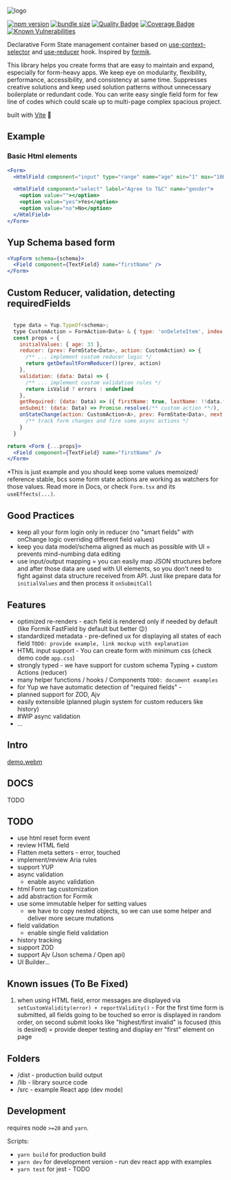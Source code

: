 ![logo](https://github.com/serusko/reform/assets/5665925/faf58c5e-004e-40c6-b7ca-9f9a0fcad612)

[![npm version](https://badge.fury.io/js/@serusko%2Freform.svg)](https://www.npmjs.com/package/@serusko/reform)
[![bundle size](https://img.shields.io/bundlephobia/minzip/@serusko/reform)](https://bundlephobia.com/package/@serusko/reform)
[![Quality Badge](https://app.codacy.com/project/badge/Grade/51cd57d0debc4aa38226f5e874594b80)](https://app.codacy.com/gh/serusko/reform/dashboard?utm_source=gh&utm_medium=referral&utm_content=&utm_campaign=Badge_grade)
[![Coverage Badge](https://app.codacy.com/project/badge/Coverage/51cd57d0debc4aa38226f5e874594b80)](https://app.codacy.com/gh/serusko/reform/dashboard?utm_source=gh&utm_medium=referral&utm_content=&utm_campaign=Badge_coverage)
[![Known Vulnerabilities](https://snyk.io/test/github/serusko/reform/badge.svg)](https://snyk.io/test/github/serusko/reform/badge.svg)

<!-- [![npm version](./coverage/badge-statements.svg)](./coverage/badge-statements.svg)
[![npm version](./coverage/badge-branches.svg)](./coverage/badge-branches.svg)
[![npm version](./coverage/badge-functions.svg)](./coverage/badge-functions.svg)
[![npm version](./coverage/badge-lines.svg)](./coverage/badge-lines.svg) -->

Declarative Form State management container based on [use-context-selector](https://github.com/dai-shi/use-context-selector) and [use-reducer](https://react.dev/reference/react/useReducer) hook. Inspired by [formik](https://formik.org/).

This library helps you create forms that are easy to maintain and expand, especially for form-heavy apps. We keep eye on modularity, flexibility, performance, accessibility, and consistency at same time. Suppresses creative solutions and keep used solution patterns without unnecessary boilerplate or redundant code. You can write easy single field form for few line of codes which could scale up to multi-page complex spacious project.

built with [Vite](https://vitejs.dev/guide/build.html#library-mode) 🖖

## Example

### Basic Html elements

```jsx
<Form>
  <HtmlField component="input" type="range" name="age" min="1" max="100">

  <HtmlField component="select" label="Agree to T&C" name="gender">
    <option value=""></option>
    <option value="yes">Yes</option>
    <option value="no">No</option>
  </HtmlField>
</Form>
```

## Yup Schema based form

```jsx
<YupForm schema={schema}>
  <Field component={TextField} name="firstName" />
</Form>
```

## Custom Reducer, validation, detecting requiredFields

```jsx

  type data = Yup.TypeOf<schema>;
  type CustomAction = FormAction<Data> & { type: 'onDeleteItem', index: number };
  const props = {
    initialValues: { age: 33 },
    reducer: (prev: FormState<Data>, action: CustomAction) => {
      /** ... implement custom reducer logic */
      return getDefaultFormReducer()(prev, action)
    },
    validation: (data: Data) => {
      /** ... implement custom validation rules */
      return isValid ? errors : undefined
    },
    getRequired: (data: Data) => ({ firstName: true, lastName: !!data.firstName })
    onSubmit: (data: Data) => Promise.resolve(/** custom action **/),
    onStateChange(action: CustomAction<A>, prev: FormState<Data>, next:FormState<Data>, dispatch: Dispatch<FormReducerAction<D>>) => {
      /** track form changes and fire some async actions */
    }
  }

return <Form {...props}>
  <Field component={TextField} name="firstName" />
</Form>
```

\*This is just example and you should keep some values memoized/ reference stable, bcs some form state actions are working as watchers for those values. Read more in Docs, or check `Form.tsx` and its `useEffects(...)`.

## Good Practices

- keep all your form login only in reducer (no "smart fields" with onChange logic overriding different field values)
- keep you data model/schema aligned as much as possible with UI = prevents mind-numbing data editing
- use input/output mapping = you can easily map JSON structures before and after those data are used with UI elements, so you don't need to fight against data structure received from API. Just like prepare data for `initialValues` and then process it `onSubmitCall`

## Features

- optimized re-renders - each field is rendered only if needed by default (like Formik FastField by default but better 😉)
- standardized metadata - pre-defined ux for displaying all states of each field `TODO: provide example, link mockup with explanation`
- HTML input support - You can create form with minimum css (check demo code `app.css`)
- strongly typed - we have support for custom schema Typing + custom Actions (reducer)
- many helper functions / hooks / Components `TODO: document examples`
- for Yup we have automatic detection of "required fields" -
- planned support for ZOD, Ajv
- easily extensible (planned plugin system for custom reducers like history)
- #WIP async validation
- ...

## Intro

[demo.webm](https://github.com/serusko/reform/assets/5665925/5b647bd3-cd83-4cac-b25d-9edcfabd133d)

## DOCS

TODO

## TODO

- use html reset form event
- review HTML field
- Flatten meta setters - error, touched
- implement/review Aria rules
- support YUP
- async validation
  - enable async validation
- html Form tag customization
- add abstraction for Formik
- use some immutable helper for setting values
  - we have to copy nested objects, so we can use some helper and deliver more secure mutations
- field validation
  - enable single field validation
- history tracking
- support ZOD
- support Ajv (Json schema / Open api)
- UI Builder...

## Known issues (To Be Fixed)

1. when using HTML field, error messages are displayed via `setCustomValidity(error) + reportValidity()` - For the first time form is submitted, all fields going to be touched so error is displayed in random order, on second submit looks like "highest/first invalid" is focused (this is desired) = provide deeper testing and display err "first" element on page

## Folders

- /dist - production build output
- /lib - library source code
- /src - example React app (dev mode)

## Development

requires node `>=20` and `yarn`.

Scripts:

- `yarn build` for production build
- `yarn dev` for development version - run dev react app with examples
- `yarn test` for jest - TODO
